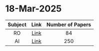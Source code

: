 # 18-Mar-2025

| Subject | Link | Number of Papers |
|:-----:|:----:|:----------------:|
| RO | [Link](https://github.com/KJaebye/EmbodiedAI-Robotics-arXiv-Daily-Reporter/tree/main/18-Mar-2025/RO) | 84 |
| AI | [Link](https://github.com/KJaebye/EmbodiedAI-Robotics-arXiv-Daily-Reporter/tree/main/18-Mar-2025/AI) | 250 |
